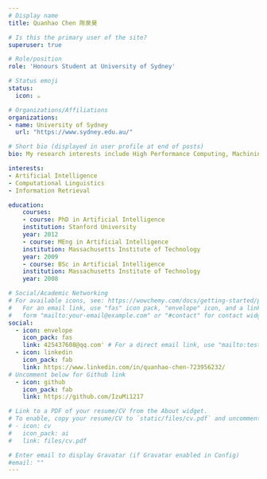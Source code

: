 ```yaml
---
# Display name
title: Quanhao Chen 陈泉昊

# Is this the primary user of the site?
superuser: true

# Role/position
role: 'Honours Student at University of Sydney'

# Status emoji
status:
  icon: ☕️

# Organizations/Affiliations
organizations:
- name: University of Sydney
  url: "https://www.sydney.edu.au/"

# Short bio (displayed in user profile at end of posts)
bio: My research interests include High Performance Computing, Machining Learning and MLsys.

interests:
- Artificial Intelligence
- Computational Linguistics
- Information Retrieval

education:
    courses:
    - course: PhD in Artificial Intelligence
    institution: Stanford University
    year: 2012
    - course: MEng in Artificial Intelligence
    institution: Massachusetts Institute of Technology
    year: 2009
    - course: BSc in Artificial Intelligence
    institution: Massachusetts Institute of Technology
    year: 2008

# Social/Academic Networking
# For available icons, see: https://wowchemy.com/docs/getting-started/page-builder/#icons
#   For an email link, use "fas" icon pack, "envelope" icon, and a link in the
#   form "mailto:your-email@example.com" or "#contact" for contact widget.
social:
  - icon: envelope
    icon_pack: fas
    link: 425437608@qq.com' # For a direct email link, use "mailto:test@example.org".
  - icon: linkedin
    icon_pack: fab
    link: https://www.linkedin.com/in/quanhao-chen-723956232/
# Uncomment below for Github link
  - icon: github
    icon_pack: fab
    link: https://github.com/IzuMi1217

# Link to a PDF of your resume/CV from the About widget.
# To enable, copy your resume/CV to `static/files/cv.pdf` and uncomment the lines below.
# - icon: cv
#   icon_pack: ai
#   link: files/cv.pdf

# Enter email to display Gravatar (if Gravatar enabled in Config)
#email: ""
---
```


<!-- Lorem ipsum dolor sit amet, consectetur adipiscing elit. Sed neque elit, tristique placerat feugiat ac, facilisis vitae arcu. Proin eget egestas augue. Praesent ut sem nec arcu pellentesque aliquet. Duis dapibus diam vel metus tempus vulputate.

{{< icon name="download" pack="fas" >}} {{< staticref "uploads/resume.pdf" "newtab" >}}Download{{< /staticref >}} my resumé as a PDF. -->
